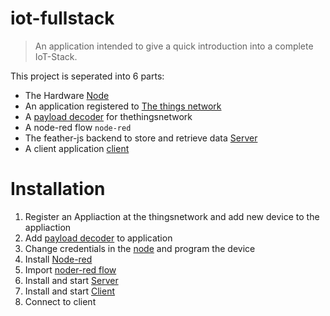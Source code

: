 # iot-fullstack
> An application intended to give a quick introduction into a complete IoT-Stack.

This project is seperated into 6 parts:
- The Hardware [Node](node)
- An application registered to [The things network](http://thethingsnetwork.org)
- A [payload decoder](payload-decoder.js) for thethingsnetwork
- A node-red flow `node-red`
- The feather-js backend to store and retrieve data [Server](server)
- A client application [client](client)

# Installation
1. Register an Appliaction at the thingsnetwork and add new device to the appliaction
2. Add [payload decoder](payload-decoder.js) to application
3. Change credentials in the [node](node) and program the device
4. Install [Node-red](http://nodered.org/)
5. Import [noder-red flow](node-red)
6. Install and start [Server](server)
7. Install and start [Client](client)
8. Connect to client
